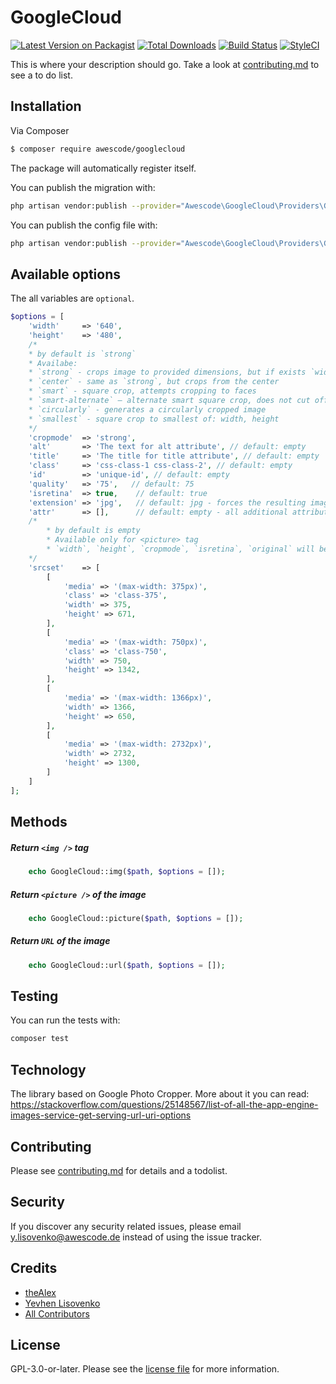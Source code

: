 # GoogleCloud

[![Latest Version on Packagist][ico-version]][link-packagist]
[![Total Downloads][ico-downloads]][link-downloads]
[![Build Status][ico-travis]][link-travis]
[![StyleCI][ico-styleci]][link-styleci]

This is where your description should go. Take a look at [contributing.md](contributing.md) to see a to do list.

## Installation

Via Composer

``` bash
$ composer require awescode/googlecloud
```

The package will automatically register itself.

You can publish the migration with:

```bash
php artisan vendor:publish --provider="Awescode\GoogleCloud\Providers\GoogleCloudServiceProvider" --tag="migrations"
```


You can publish the config file with:

```bash
php artisan vendor:publish --provider="Awescode\GoogleCloud\Providers\GoogleCloudServiceProvider" --tag="config"
```

## Available options
The all variables are `optional`.
```php
$options = [
    'width'     => '640',
    'height'    => '480',
    /* 
    * by default is `strong`
    * Availabe:
    * `strong` - crops image to provided dimensions, but if exists `width` and `height`.
    * `center` - same as `strong`, but crops from the center
    * `smart` - square crop, attempts cropping to faces
    * `smart-alternate` — alternate smart square crop, does not cut off faces
    * `circularly` - generates a circularly cropped image
    * `smallest` - square crop to smallest of: width, height
    */
    'cropmode'  => 'strong',         
    'alt'       => 'The text for alt attribute', // default: empty
    'title'     => 'The title for title attribute', // default: empty
    'class'     => 'css-class-1 css-class-2', // default: empty
    'id'        => 'unique-id', // default: empty
    'quality'   => '75',   // default: 75
    'isretina'  => true,    // default: true
    'extension' => 'jpg',   // default: jpg - forces the resulting image to be JPG. Available: jpg, png, webp, gif
    'attr'      => [],      // default: empty - all additional attributes to HTML (src, alt, title, class, id will be ignored)
    /* 
        * by default is empty
        * Available only for <picture> tag
        * `width`, `height`, `cropmode`, `isretina`, `original` will be ignered
    */    
    'srcset'    => [        
        [
            'media' => '(max-width: 375px)',
            'class' => 'class-375',
            'width' => 375,
            'height' => 671,
        ],
        [
            'media' => '(max-width: 750px)',
            'class' => 'class-750',
            'width' => 750,
            'height' => 1342,
        ],
        [
            'media' => '(max-width: 1366px)',
            'width' => 1366,
            'height' => 650,
        ],
        [
            'media' => '(max-width: 2732px)',
            'width' => 2732,
            'height' => 1300,
        ]
    ]
];
```

## Methods

##### Return `<img />` tag
```php
    echo GoogleCloud::img($path, $options = []);
```
##### Return `<picture />` of the image
```php 
    echo GoogleCloud::picture($path, $options = []);
```    

##### Return `URL` of the image
```php
    echo GoogleCloud::url($path, $options = []);
```

## Testing

You can run the tests with:

```bash
composer test
```

## Technology
The library based on Google Photo Cropper.
More about it you can read: https://stackoverflow.com/questions/25148567/list-of-all-the-app-engine-images-service-get-serving-url-uri-options

## Contributing

Please see [contributing.md](contributing.md) for details and a todolist.

## Security

If you discover any security related issues, please email y.lisovenko@awescode.de instead of using the issue tracker.

## Credits

- [theAlex][link-author]
- [Yevhen Lisovenko][link-author]
- [All Contributors][link-contributors]

## License

GPL-3.0-or-later. Please see the [license file](license.md) for more information.

[ico-version]: https://img.shields.io/packagist/v/awescode/geolocation.svg?style=flat-square
[ico-downloads]: https://img.shields.io/packagist/dt/awescode/geolocation.svg?style=flat-square
[ico-travis]: https://img.shields.io/travis/awescode/geolocation/master.svg?style=flat-square
[ico-styleci]: https://styleci.io/repos/12345678/shield

[link-packagist]: https://packagist.org/packages/awescode/geolocation
[link-downloads]: https://packagist.org/packages/awescode/geolocation
[link-travis]: https://travis-ci.org/awescode/geolocation
[link-styleci]: https://styleci.io/repos/12345678
[link-author]: https://github.com/awescode
[link-contributors]: ../../contributors]
